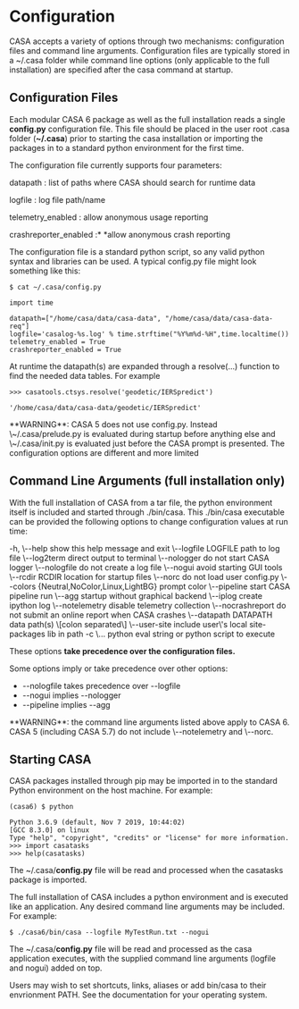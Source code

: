 

# Configuration 

CASA accepts a variety of options through two mechanisms: configuration files and command line arguments.  Configuration files are typically stored in a \~/.casa folder while command line options (only applicable to the full installation) are specified after the casa command at startup.

 

## Configuration Files

Each modular CASA 6 package as well as the full installation reads a single **config.py** configuration file. This file should be placed in the user root .casa folder (**\~/.casa**) prior to starting the casa installation or importing the packages in to a standard python environment for the first time.

The configuration file currently supports four parameters:

<div class="alert alert-info">
datapath              : list of paths where CASA should search for runtime data

logfile               : log file path/name

telemetry_enabled     : allow anonymous usage reporting

crashreporter_enabled :* *allow anonymous crash reporting
</div>

The configuration file is a standard python script, so any valid python syntax and libraries can be used.  A typical config.py file might look something like this:

```
$ cat ~/.casa/config.py

import time

datapath=["/home/casa/data/casa-data", "/home/casa/data/casa-data-req"]
logfile='casalog-%s.log' % time.strftime("%Y%m%d-%H",time.localtime())
telemetry_enabled = True
crashreporter_enabled = True
```

At runtime the datapath(s) are expanded through a resolve(\...) function to find the needed data tables. For example

```
>>> casatools.ctsys.resolve('geodetic/IERSpredict')

'/home/casa/data/casa-data/geodetic/IERSpredict'
```

<div class="alert alert-warning">
**WARNING**: CASA 5 does not use config.py. Instead \~/.casa/prelude.py is evaluated during startup before anything else and \~/.casa/init.py is evaluated just before the CASA prompt is presented. The configuration options are different and more limited 
</div>

 

## Command Line Arguments (full installation only)

With the full installation of CASA from a tar file, the python environment itself is included and started through ./bin/casa.  This ./bin/casa executable can be provided the following options to change configuration values at run time: 

<div class="alert alert-info">
  -h, \--help            show this help message and exit  \--logfile LOGFILE     path to log file  \--log2term            direct output to terminal  \--nologger            do not start CASA logger  \--nologfile           do not create a log file  \--nogui               avoid starting GUI tools  \--rcdir RCDIR         location for startup files  \--norc                do not load user config.py  \--colors {Neutral,NoColor,Linux,LightBG}                        prompt color  \--pipeline            start CASA pipeline run  \--agg                 startup without graphical backend  \--iplog               create ipython log  \--notelemetry         disable telemetry collection  \--nocrashreport       do not submit an online report when CASA crashes  \--datapath DATAPATH   data path(s) \[colon separated\]  \--user-site           include user\'s local site-packages lib in path  -c \...                python eval string or python script to execute
</div>

These options **take precedence over the configuration files.**

Some options imply or take precedence over other options:

-   \--nologfile takes precedence over \--logfile
-   \--nogui implies \--nologger
-   \--pipeline implies \--agg

<div class="alert alert-warning">
**WARNING**: the command line arguments listed above apply to CASA 6. CASA 5 (including CASA 5.7) do not include \--notelemetry and \--norc.
</div>

 

## Starting CASA

CASA packages installed through pip may be imported in to the standard Python environment on the host machine. For example:

```
(casa6) $ python

Python 3.6.9 (default, Nov 7 2019, 10:44:02) 
[GCC 8.3.0] on linux
Type "help", "copyright", "credits" or "license" for more information.
>>> import casatasks
>>> help(casatasks)
```

The \~/.casa/**config.py** file will be read and processed when the casatasks package is imported.

The full installation of CASA includes a python environment and is executed like an application.  Any desired command line arguments may be included.  For example:

```
$ ./casa6/bin/casa --logfile MyTestRun.txt --nogui
```

The \~/.casa/**config.py** file will be read and processed as the casa application executes, with the supplied command line arguments (logfile and nogui) added on top.

Users may wish to set shortcuts, links, aliases or add bin/casa to their envrionment PATH.  See the documentation for your operating system. 


